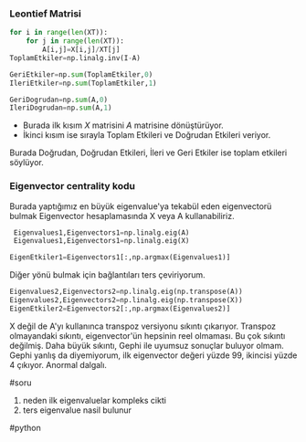 ### Leontief Matrisi
```py
for i in range(len(XT)):
	for j in range(len(XT)):
		A[i,j]=X[i,j]/XT[j]
ToplamEtkiler=np.linalg.inv(I-A) 

GeriEtkiler=np.sum(ToplamEtkiler,0)
IleriEtkiler=np.sum(ToplamEtkiler,1)

GeriDogrudan=np.sum(A,0)
IleriDogrudan=np.sum(A,1)
```
- Burada ilk kısım $X$ matrisini $A$ matrisine dönüştürüyor.
- İkinci kısım ise sırayla Toplam Etkileri ve Doğrudan Etkileri veriyor. 

Burada Doğrudan, Doğrudan Etkileri, İleri ve Geri Etkiler ise toplam etkileri söylüyor.

### Eigenvector centrality kodu
Burada yaptığımız en büyük eigenvalue'ya tekabül eden eigenvectorü bulmak
Eigenvector hesaplamasında X veya A kullanabiliriz.

```py
 Eigenvalues1,Eigenvectors1=np.linalg.eig(A)
 Eigenvalues1,Eigenvectors1=np.linalg.eig(X)

EigenEtkiler1=Eigenvectors1[:,np.argmax(Eigenvalues1)]
```

Diğer yönü bulmak için bağlantıları ters çeviriyorum.
```py
Eigenvalues2,Eigenvectors2=np.linalg.eig(np.transpose(A))
Eigenvalues2,Eigenvectors2=np.linalg.eig(np.transpose(X))
EigenEtkiler2=Eigenvectors2[:,np.argmax(Eigenvalues2)]
```


X değil de A'yı kullanınca transpoz versiyonu sıkıntı çıkarıyor.
Transpoz olmayandaki sıkıntı, eigenvector'ün hepsinin reel olmaması. Bu çok sıkıntı değilmiş.
Daha büyük sıkıntı, Gephi ile uyumsuz sonuçlar buluyor olmam. Gephi yanlış da diyemiyorum, ilk eigenvector değeri yüzde 99, ikincisi yüzde 4 çıkıyor. Anormal dalgalı.

#soru 
1) neden ilk eigenvaluelar kompleks cikti
2) ters eigenvalue nasil bulunur

#python